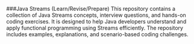 ###Java Streams (Learn/Revise/Prepare)
This repository contains a collection of Java Streams concepts, interview questions, and hands-on coding exercises. It is designed to help Java developers understand and apply functional programming using Streams efficiently. The repository includes examples, explanations, and scenario-based coding challenges.
